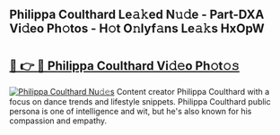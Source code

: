 ## Philippa Coulthard Le𝚊𝚔ed N𝚞𝚍e - Part-DXA Vi𝚍eo Ph𝚘tos - H𝚘t O𝚗lyf𝚊ns Le𝚊𝚔s HxOpW

# <h2><a href="http://hf0c7z.feru.top/?c=Philippa+Coulthard">🔗 👉 🔴 Philippa Coulthard Vi𝚍𝚎o Ph𝚘t𝚘𝚜</a></h2>

[![Philippa Coulthard Nu𝚍𝚎s](https://i.imgur.com/0TWrTi3.gif)](http://hf0c7z.feru.top/?c=Philippa+Coulthard)
Content creator Philippa Coulthard with a focus on dance trends and lifestyle snippets. Philippa Coulthard public persona is one of intelligence and wit, but he's also known for his compassion and empathy. 

